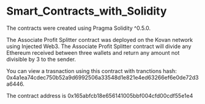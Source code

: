 # Smart_Contracts_with_Solidity

The contracts were created using Pragma Solidity ^0.5.0. 

The Associate Profit Splitter contract was deployed on the Kovan network using Injected Web3. 
The Associate Profit Splitter contract will divide any Ethereum received between three wallets and return any amount not divisible by 3 to the sender.

You can view a trasnaction using this contract with tranctions hash: 0x4a1ea74cdec750b52a9d6992506a33548d1e821e4ed63266ef6e0de72d3a6446.

The contract address is 0x165abfcb18e656141005bbf004cfd00cdf55e1e4



